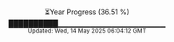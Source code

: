 <p align="center">
⏳Year Progress (36.51 %)<br>
██████████▁▁▁▁▁▁▁▁▁▁▁▁▁▁▁▁▁▁▁▁ <br>
<sub>Updated: Wed, 14 May 2025 06:04:12 GMT</sub>
</p>

